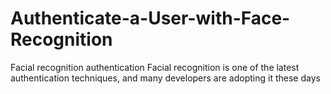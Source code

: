 # Authenticate-a-User-with-Face-Recognition

Facial recognition authentication
Facial recognition is one of the latest authentication techniques, and many developers are adopting it these days
